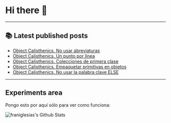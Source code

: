 # Hi there 👋

<!--
**franiglesias/franiglesias** is a ✨ _special_ ✨ repository because its `README.md` (this file) appears on your GitHub profile.

Here are some ideas to get you started:

- 🔭 I’m currently working on ...
- 🌱 I’m currently learning ...
- 👯 I’m looking to collaborate on ...
- 🤔 I’m looking for help with ...
- 💬 Ask me about ...
- 📫 How to reach me: ...
- 😄 Pronouns: ...
- ⚡ Fun fact: ...
-->


---

## 📚 Latest published posts
<!-- TB-FEED:START -->
- [Object Calisthenics. No usar abreviaturas](https://franiglesias.github.io/calisthenics-6/)
- [Object Calisthenics. Un punto por línea](https://franiglesias.github.io/calisthenics-5/)
- [Object Calisthenics. Colecciones de primera clase](https://franiglesias.github.io/calisthenics-4/)
- [Object Calisthenics. Empaquetar primitivas en objetos](https://franiglesias.github.io/calisthenics-3/)
- [Object Calisthenics. No usar la palabra clave ELSE](https://franiglesias.github.io/calisthenics-2/)
<!-- TB-FEED:END -->


---

## Experiments area

Pongo esto por aquí sólo para ver como funciona:

<img alt="franiglesias's Github Stats" src="https://github-readme-stats.vercel.app/api?username=franiglesias&show_icons=true&hide_border=true" />
